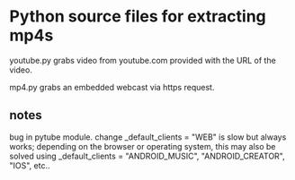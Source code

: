 # Python source files for extracting mp4s

youtube.py grabs video from youtube.com provided with the URL of the video.

mp4.py grabs an embedded webcast via https request.


## notes

bug in pytube module. change _default_clients = "WEB" is slow but always works; depending on the browser or operating system, this may also be solved using _default_clients = "ANDROID_MUSIC", "ANDROID_CREATOR", "IOS", etc..
